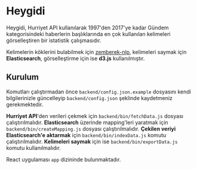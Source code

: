 # Heygidi

Heygidi, Hurriyet API kullanılarak 1997'den 2017'ye kadar Gündem kategorisindeki haberlerin başlıklarında en çok kullanılan kelimeleri görselleştiren bir istatistik çalışmasıdır.

Kelimelerin köklerini bulabilmek için [zemberek-nlp](https://github.com/ahmetaa/zemberek-nlp), kelimeleri saymak için **Elasticsearch**, görselleştirme için ise **d3.js** kullanılmıştır.

## Kurulum
Komutları çalıştırmadan önce `backend/config.json.example` dosyasını kendi bilgilerinizle güncelleyip `backend/config.json` şeklinde kaydetmeniz gerekmektedir.

**Hurriyet API**'den verileri çekmek için `backend/bin/fetchData.js` dosyası çalıştırılmalıdır.
**Elasticsearch** üzerinde mapping'leri yaratmak için `backend/bin/createMapping.js` dosyası çalıştırılmalıdır.
**Çekilen veriyi Elasticsearch'e aktarmak** için `backend/bin/indexData.js` komutu çalıştırılmalıdır.
**Kelimeleri saymak** için ise `backend/bin/exportData.js` komutu kullanılmalıdır.

React uygulaması `app` dizininde bulunmaktadır.
